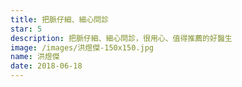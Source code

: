 ```yaml
---
title: 把脈仔細、細心問診
star: 5
description: 把脈仔細、細心問診，很用心、值得推薦的好醫生
image: /images/洪煜傑-150x150.jpg
name: 洪煜傑
date: 2018-06-18
---
```


